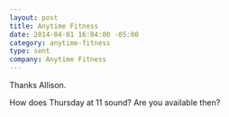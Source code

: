 ```yaml
---
layout: post
title: Anytime Fitness
date: 2014-04-01 16:04:00 -05:00
category: anytime-fitness
type: sent
company: Anytime Fitness
---
```


Thanks Allison.

How does Thursday at 11 sound? Are you available then?